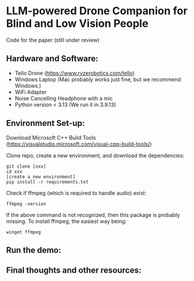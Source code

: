 # LLM-powered Drone Companion for Blind and Low Vision People


Code for the paper (still under review)

## Hardware and Software: 
- Tello Drone (https://www.ryzerobotics.com/tello)
- Windows Laptop (Mac probably works just fine, but we recommend Windows.)
- WiFi Adapter
- Noise Cancelling Headphone with a mic
- Python version < 3.13 (We run it in 3.9.13) 

## Environment Set-up: 
Download Microsoft C++ Build Tools (https://visualstudio.microsoft.com/visual-cpp-build-tools/) 
 
Clone repo, create a new environment, and download the dependencies: 
```
git clone [xxx]
cd xxx
[create a new environment]
pip install -r requirements.txt
```
Check if ffmpeg (which is required to handle audio) exist:
```
ffmpeg -version
```
If the above command is not recognized, then this package is probably missing. To install ffmpeg, the easiest way being:

```
winget ffmpeg
```


## Run the demo:

## Final thoughts and other resources:
